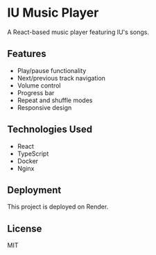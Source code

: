 # IU Music Player

A React-based music player featuring IU's songs.

## Features

- Play/pause functionality
- Next/previous track navigation
- Volume control
- Progress bar
- Repeat and shuffle modes
- Responsive design

## Technologies Used

- React
- TypeScript
- Docker
- Nginx

## Deployment

This project is deployed on Render.

## License

MIT

